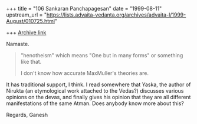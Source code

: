 +++
title = "106 Sankaran Panchapagesan"
date = "1999-08-11"
upstream_url = "https://lists.advaita-vedanta.org/archives/advaita-l/1999-August/010725.html"

+++
[Archive link](https://lists.advaita-vedanta.org/archives/advaita-l/1999-August/010725.html)

Namaste.

> "henotheism" which means "One but in many forms" or something like that.
>
> I don't know how accurate MaxMuller's theories are.

It has traditional support, I think. I read somewhere that Yaska, the
author of Nirukta (an etymological work attached to the Vedas?) discusses
various opinions on the devas, and finally gives his opinion that they are
all different manifestations of the same Atman. Does anybody know more
about this?

Regards,
Ganesh

